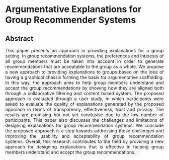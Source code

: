 # Argumentative Explanations for Group Recommender Systems
## Abstract
<p align="justify"> 
This paper presents an approach in providing explanations for a group setting. In group recommendation systems, the preferences and interests of all group members must be taken into account in order to generate recommendations that are acceptable to the group as a whole. We propose a new approach to providing explanations to groups based on the idea of having a graphical chassis forming the basis for argumentative scaffolding. In this way, the approach aims to help group members understand and accept the group recommendations by showing how they are aligned both through a collaborative filtering and content based system. The proposed approach is evaluated through a user study, in which participants were asked to evaluate the quality of explanations generated by the proposed approach in terms of transparency, effectiveness, trust and privacy. The results are promising but not yet conclusive due to the low number of participants. This paper also discusses the challenges and limitations of designing explanations for group recommendation systems. We conclude the proposed approach is a step towards addressing these challenges and improving the usability and acceptability of group recommendation systems. Overall, this research contributes to the field by providing a new approach for designing explanations that is effective in helping group members understand and accept the group recommendations.
</p>
